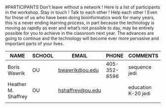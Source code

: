 #PARTICIPANTS
Don’t leave without a network ! Here is a list of participants in the workshop. Stay in touch ! Talk to each other ! Help each other ! Even for those of us who have been doing bioinformatics work for many years, this is a never ending learning process, in part because the technology is moving as rapidly as ever and what’s not possible to day, may be entirely possible for you to achieve in the classroom next year.  The advances are going to continue and the technology will become ever more pervasive and important parts of your lives. 


|NAME   |SCHOOL   |EMAIL   |PHONE   |COMMENTS   |
|---|---|---|---|---|
|Boris Wawrik   |OU   |bwawrik@ou.edu   |405-352-8596   |sequence jedi   |
|Heather M. Shaffrey   |OU   |hshaffrey@ou.edu   |   |education K-20 jedi   |
|   |   |   |   |   |
